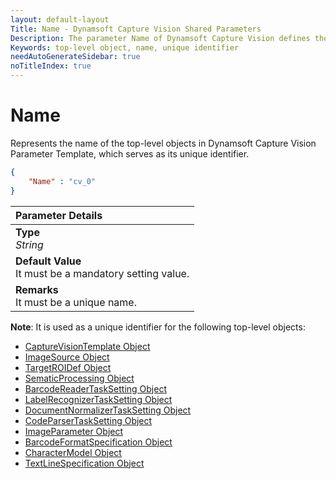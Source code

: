 ```yaml
---
layout: default-layout
Title: Name - Dynamsoft Capture Vision Shared Parameters
Description: The parameter Name of Dynamsoft Capture Vision defines the unique identifier of top-level objects.
Keywords: top-level object, name, unique identifier
needAutoGenerateSidebar: true
noTitleIndex: true
---
```


# Name

Represents the name of the top-level objects in Dynamsoft Capture Vision Parameter Template, which serves as its unique identifier.

```json
{
    "Name" : "cv_0"
}
```

| Parameter Details |
| :----------------------------------- |
| **Type**<br>*String* |
| **Default Value**<br>It must be a mandatory setting value. |
| **Remarks**<br>It must be a unique name. |

**Note**: It is used as a unique identifier for the following top-level objects:

- [CaptureVisionTemplate Object](../../file/capture-vision-template.md)
- [ImageSource Object](../../file/image-source.md)
- [TargetROIDef Object](../../file/target-roi-definition/index.md)
- [SematicProcessing Object](../../file/semantic-processing/index.md)
- [BarcodeReaderTaskSetting Object](../../file/task-settings/barcode-reader-task-settings.md)
- [LabelRecognizerTaskSetting Object](../../file/task-settings/label-recognizer-task-settings.md)
- [DocumentNormalizerTaskSetting Object](../../file/task-settings/document-normalizer-task-settings.md)
- [CodeParserTaskSetting Object](../../file/task-settings/code-parser-task-settings.md)
- [ImageParameter Object](../../file/image-parameter.md)
- [BarcodeFormatSpecification Object](../../file/auxiliary/barcode-format-specification.md)
- [CharacterModel Object](../../file/auxiliary/character-model.md)
- [TextLineSpecification Object](../../file/auxiliary/textline-specification.md)
